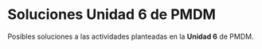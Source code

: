 # Soluciones Unidad 6 de PMDM

Posibles soluciones a las actividades planteadas en la **Unidad 6** de PMDM.